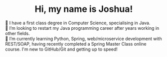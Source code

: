 <html>
  <body>
    <h1 align = "center">
      Hi, my name is Joshua!
    </h1>
    👋 I have a first class degree in Computer Science, specialising in Java.
    <br>
    👀 I’m looking to restart my Java programming career after years working in other fields.
    <br>
    🌱 I’m currently learning Python, Spring, web/microservice development with REST/SOAP, having recently completed a Spring Master Class online course. I'm new to GitHub/Git and getting up to speed!
  <body>
<html>

<!--- - 💞️ I’m looking to collaborate on 
- 📫 How to reach me : woodyatt.joshua@gmail.com --->

<!---
tigjaw/tigjaw is a ✨ special ✨ repository because its `README.md` (this file) appears on your GitHub profile.
You can click the Preview link to take a look at your changes.
--->
